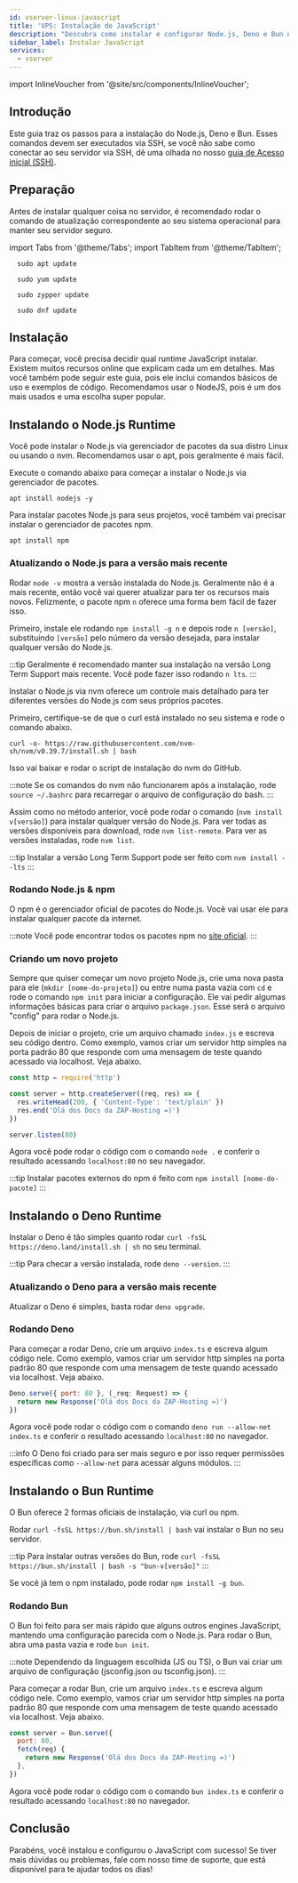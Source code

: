 ```yaml
---
id: vserver-linux-javascript
title: 'VPS: Instalação do JavaScript'
description: "Descubra como instalar e configurar Node.js, Deno e Bun no seu servidor para uma gestão eficiente do runtime JavaScript → Saiba mais agora"
sidebar_label: Instalar JavaScript
services:
  - vserver
---
```


import InlineVoucher from '@site/src/components/InlineVoucher';

## Introdução

Este guia traz os passos para a instalação do Node.js, Deno e Bun. Esses comandos devem ser executados via SSH, se você não sabe como conectar ao seu servidor via SSH, dê uma olhada no nosso [guia de Acesso inicial (SSH)](vserver-linux-ssh.md).

<InlineVoucher />

## Preparação

Antes de instalar qualquer coisa no servidor, é recomendado rodar o comando de atualização correspondente ao seu sistema operacional para manter seu servidor seguro.

import Tabs from '@theme/Tabs';
import TabItem from '@theme/TabItem';

<Tabs>
<TabItem value="ubuntu-debian" label="Ubuntu & Debian" default>

```
  sudo apt update
```

</TabItem>
<TabItem value="centos" label="CentOS">

```
  sudo yum update
```

</TabItem>
<TabItem value="opensuse" label="OpenSUSE">

```
  sudo zypper update
```

</TabItem>
<TabItem value="fedora" label="Fedora">

```
  sudo dnf update
```

</TabItem>
</Tabs>

## Instalação

Para começar, você precisa decidir qual runtime JavaScript instalar. Existem muitos recursos online que explicam cada um em detalhes. Mas você também pode seguir este guia, pois ele inclui comandos básicos de uso e exemplos de código. Recomendamos usar o NodeJS, pois é um dos mais usados e uma escolha super popular.

<Tabs>
<TabItem value="NodeJS Runtime" label="NodeJS" default>

## Instalando o Node.js Runtime

Você pode instalar o Node.js via gerenciador de pacotes da sua distro Linux ou usando o nvm. Recomendamos usar o apt, pois geralmente é mais fácil.

<Tabs>
<TabItem value="apt" label="Gerenciador de Pacotes" default>

Execute o comando abaixo para começar a instalar o Node.js via gerenciador de pacotes.

```
apt install nodejs -y
```

Para instalar pacotes Node.js para seus projetos, você também vai precisar instalar o gerenciador de pacotes npm.

```
apt install npm
```

### Atualizando o Node.js para a versão mais recente

Rodar `node -v` mostra a versão instalada do Node.js. Geralmente não é a mais recente, então você vai querer atualizar para ter os recursos mais novos. Felizmente, o pacote npm `n` oferece uma forma bem fácil de fazer isso.

Primeiro, instale ele rodando `npm install -g n` e depois rode `n [versão]`, substituindo `[versão]` pelo número da versão desejada, para instalar qualquer versão do Node.js.

:::tip
Geralmente é recomendado manter sua instalação na versão Long Term Support mais recente. Você pode fazer isso rodando `n lts`.
:::

</TabItem>
<TabItem value="nvm" label="nvm">

Instalar o Node.js via nvm oferece um controle mais detalhado para ter diferentes versões do Node.js com seus próprios pacotes.

Primeiro, certifique-se de que o curl está instalado no seu sistema e rode o comando abaixo.

```
curl -o- https://raw.githubusercontent.com/nvm-sh/nvm/v0.39.7/install.sh | bash
```

Isso vai baixar e rodar o script de instalação do nvm do GitHub.

:::note
Se os comandos do nvm não funcionarem após a instalação, rode `source ~/.bashrc` para recarregar o arquivo de configuração do bash.
:::

Assim como no método anterior, você pode rodar o comando (`nvm install v[versão]`) para instalar qualquer versão do Node.js. Para ver todas as versões disponíveis para download, rode `nvm list-remote`. Para ver as versões instaladas, rode `nvm list`.

:::tip
Instalar a versão Long Term Support pode ser feito com `nvm install --lts`
:::

</TabItem>
</Tabs>

### Rodando Node.js & npm

O npm é o gerenciador oficial de pacotes do Node.js. Você vai usar ele para instalar qualquer pacote da internet.

:::note
Você pode encontrar todos os pacotes npm no [site oficial](https://www.npmjs.com/).
:::

### Criando um novo projeto

Sempre que quiser começar um novo projeto Node.js, crie uma nova pasta para ele (`mkdir [nome-do-projeto]`) ou entre numa pasta vazia com `cd` e rode o comando `npm init` para iniciar a configuração. Ele vai pedir algumas informações básicas para criar o arquivo `package.json`. Esse será o arquivo "config" para rodar o Node.js.

Depois de iniciar o projeto, crie um arquivo chamado `index.js` e escreva seu código dentro. Como exemplo, vamos criar um servidor http simples na porta padrão 80 que responde com uma mensagem de teste quando acessado via localhost. Veja abaixo.

```js
const http = require('http')

const server = http.createServer((req, res) => {
  res.writeHead(200, { 'Content-Type': 'text/plain' })
  res.end('Olá dos Docs da ZAP-Hosting =)')
})

server.listen(80)
```

Agora você pode rodar o código com o comando `node .` e conferir o resultado acessando `localhost:80` no seu navegador.

:::tip
Instalar pacotes externos do npm é feito com `npm install [nome-do-pacote]`
:::

</TabItem>

<TabItem value="Deno Runtime" label="Deno" default>

## Instalando o Deno Runtime

Instalar o Deno é tão simples quanto rodar `curl -fsSL https://deno.land/install.sh | sh` no seu terminal.

:::tip
Para checar a versão instalada, rode `deno --version`.
:::

### Atualizando o Deno para a versão mais recente

Atualizar o Deno é simples, basta rodar `deno upgrade`.

### Rodando Deno

Para começar a rodar Deno, crie um arquivo `index.ts` e escreva algum código nele. Como exemplo, vamos criar um servidor http simples na porta padrão 80 que responde com uma mensagem de teste quando acessado via localhost. Veja abaixo.

```js
Deno.serve({ port: 80 }, (_req: Request) => {
  return new Response('Olá dos Docs da ZAP-Hosting =)')
})
```

Agora você pode rodar o código com o comando `deno run --allow-net index.ts` e conferir o resultado acessando `localhost:80` no navegador.

:::info
O Deno foi criado para ser mais seguro e por isso requer permissões específicas como `--allow-net` para acessar alguns módulos.
:::

</TabItem>

<TabItem value="Bun Runtime" label="Bun" default>

## Instalando o Bun Runtime

O Bun oferece 2 formas oficiais de instalação, via curl ou npm.

<Tabs>
<TabItem value="curl" label="curl" default>

Rodar `curl -fsSL https://bun.sh/install | bash` vai instalar o Bun no seu servidor.

:::tip
Para instalar outras versões do Bun, rode `curl -fsSL https://bun.sh/install | bash -s "bun-v[versão]"`
:::

</TabItem>
<TabItem value="npm" label="npm">

Se você já tem o npm instalado, pode rodar `npm install -g bun`.

</TabItem>
</Tabs>

### Rodando Bun

O Bun foi feito para ser mais rápido que alguns outros engines JavaScript, mantendo uma configuração parecida com o Node.js. Para rodar o Bun, abra uma pasta vazia e rode `bun init`.

:::note
Dependendo da linguagem escolhida (JS ou TS), o Bun vai criar um arquivo de configuração (jsconfig.json ou tsconfig.json).
:::

Para começar a rodar Bun, crie um arquivo `index.ts` e escreva algum código nele. Como exemplo, vamos criar um servidor http simples na porta padrão 80 que responde com uma mensagem de teste quando acessado via localhost. Veja abaixo.

```js
const server = Bun.serve({
  port: 80,
  fetch(req) {
    return new Response('Olá dos Docs da ZAP-Hosting =)')
  },
})
```

Agora você pode rodar o código com o comando `bun index.ts` e conferir o resultado acessando `localhost:80` no navegador.

</TabItem>
</Tabs>


## Conclusão

Parabéns, você instalou e configurou o JavaScript com sucesso! Se tiver mais dúvidas ou problemas, fale com nosso time de suporte, que está disponível para te ajudar todos os dias!

<InlineVoucher />